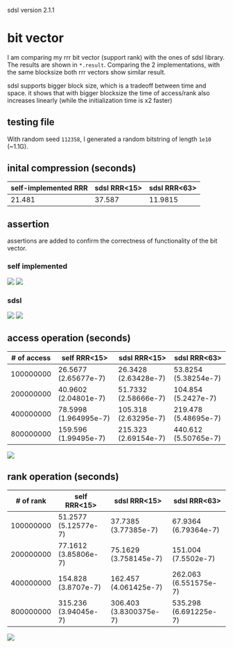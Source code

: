 sdsl version 2.1.1

# bit vector

I am comparing my rrr bit vector (support rank) with the ones of sdsl library. The results are shown in `*.result`. Comparing the 2 implementations, with the same blocksize both rrr vectors show similar result.

sdsl supports bigger block size, which is a tradeoff between time and space. it shows that with bigger blocksize the time of access/rank also increases linearly (while the initialization time is x2 faster)

## testing file

With random seed `112358`, I generated a random bitstring of length `1e10` (\~1.1G).

## inital compression (seconds)

| self-implemented RRR | sdsl RRR<15> | sdsl RRR<63> |
|----------------------|--------------|--------------|
| 21.481               | 37.587       | 11.9815      |

## assertion

assertions are added to confirm the correctness of functionality of the bit vector.

### self implemented

![](self_assert_access.png)
![](self_assert_rank.png)

### sdsl

![](sdsl_assert_access.png)
![](sdsl_assert_rank.png)


## access operation  (seconds)

| # of access | self RRR<15>                    | sdsl RRR<15>             | sdsl RRR<63>             |
|-------------|---------------------------------|--------------------------|--------------------------|
| 100000000   | 26.5677  (2.65677e-7)           | 26.3428 (2.63428e-7)     | 53.8254   (5.38254e-7)   |
| 200000000   | 40.9602  (2.04801e-7)           | 51.7332 (2.58666e-7)     | 104.854   (5.2427e-7)    |
| 400000000   | 78.5998  (1.964995e-7)          | 105.318 (2.63295e-7)     | 219.478   (5.48695e-7)   |
| 800000000   | 159.596  (1.99495e-7)           | 215.323 (2.69154e-7)     | 440.612   (5.50765e-7)   |

![](access_op.png)

## rank operation (seconds)

| # of rank   | self RRR<15>                    | sdsl RRR<15>             | sdsl RRR<63>             |
|-------------|---------------------------------|--------------------------|--------------------------|
| 100000000   | 51.2577 (5.12577e-7)            | 37.7385 (3.77385e-7)     | 67.9364 (6.79364e-7)     |
| 200000000   | 77.1612 (3.85806e-7)            | 75.1629 (3.758145e-7)    | 151.004 (7.5502e-7)      |
| 400000000   | 154.828 (3.8707e-7)             | 162.457 (4.061425e-7)    | 262.063 (6.551575e-7)    |
| 800000000   | 315.236 (3.94045e-7)            | 306.403 (3.8300375e-7)   | 535.298 (6.691225e-7)    |

![](rank_op.png)
